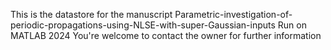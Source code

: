This is the datastore for the manuscript Parametric-investigation-of-periodic-propagations-using-NLSE-with-super-Gaussian-inputs
Run on MATLAB 2024
You're welcome to contact the owner for further information
